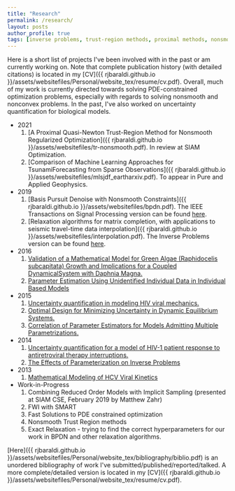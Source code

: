 ```yaml
---
title: "Research"
permalink: /research/
layout: posts
author_profile: true
tags: [inverse problems, trust-region methods, proximal methods, nonsmooth, nonconvex, uncertainty quantification]
---
```



Here is a short list of projects I've been involved with in the past or am currently working on. Note that complete publication history (with detailed citations) is located in my [CV]({{ rjbaraldi.github.io }}/assets/websitefiles/Personal/website_tex/resume/cv.pdf). Overall, much of my work is currently directed towards solving PDE-constrained optimization problems, especially with regards to solving nonsmooth and nonconvex problems. In the past, I've also worked on uncertainty quantification for biological models.


<!-- ### Ordered -- Unordered -- Ordered -->
* 2021
  1. [A Proximal Quasi-Newton Trust-Region Method for Nonsmooth Regularized Optimization]({{ rjbaraldi.github.io }}/assets/websitefiles/tr-nonsmooth.pdf). In review at SIAM Optimization.
  2. [Comparison of Machine Learning Approaches for TsunamiForecasting from Sparse Observations]({{ rjbaraldi.github.io }}/assets/websitefiles/mlsjdf_eartharxiv.pdf). To appear in Pure and Applied Geophysics.
* 2019
  1. [Basis Pursuit Denoise with Nonsmooth Constraints]({{ rjbaraldi.github.io }}/assets/websitefiles/bpdn.pdf). The IEEE Transactions on Signal Processing version can be found [here](https://ieeexplore.ieee.org/document/8861392).
	2. [Relaxation algorithms for matrix completion, with applications to seismic travel-time data interpolation]({{ rjbaraldi.github.io }}/assets/websitefiles/interpolation.pdf). The Inverse Problems version can be found [here](https://iopscience.iop.org/article/10.1088/1361-6420/ab3204).
* 2016
	1. [Validation of a Mathematical Model for Green Algae (Raphidocelis subcapitata) Growth and Implications for a Coupled DynamicalSystem with Daphnia Magna.](http://www.mdpi.com/2076-3417/6/5/155/htm)
	2. [Parameter Estimation Using Unidentified Individual Data in Individual Based Models](https://www.ncsu.edu/crsc/reports/ftp/pdf/crsc-tr16-04.pdf)
* 2015
	1. [Uncertainty quantification in modeling HIV viral mechanics.](http://aimsciences.org/journals/displayArticlesnew.jsp?paperID=11300)
	2. [Optimal Design for Minimizing Uncertainty in Dynamic Equilibrium Systems.](http://www.ncsu.edu/crsc/reports/ftp/pdf/crsc-tr15-03.pdf)
	3. [Correlation of Parameter Estimators for Models Admitting Multiple Parametrizations.](http://www.ijpam.eu/contents/2015-105-3/16/16.pdf)
* 2014
	1. [Uncertainty quantification for a model of HIV-1 patient response to antiretroviral therapy interruptions.](http://ieeexplore.ieee.org/stamp/stamp.jsp?tp=&arnumber=6858714&isnumber=6858556)
	2. [The Effects of Parameterization on Inverse Problems](http://www.ncsu.edu/crsc/reports/ftp/pdf/crsc-tr14-07.pdf)
* 2013
	1. [Mathematical Modeling of HCV Viral Kinetics](http://www.ncsu.edu/crsc/reports/ftp/pdf/crsc-tr13-07.pdf)
* Work-in-Progress
    1. Combining Reduced Order Models with Implicit Sampling (presented at SIAM CSE, February 2019 by Matthew Zahr)
    2. FWI with SMART
    3. Fast Solutions to PDE constrained optimization
    4. Nonsmooth Trust Region methods
    5. Exact Relaxation - trying to find the correct hyperparameters for our work in BPDN and other relaxation algorithms.


[Here]({{ rjbaraldi.github.io }}/assets/websitefiles/Personal/website_tex/bibliography/biblio.pdf) is an unordered bibliography of work I've submitted/published/reported/talked. A more complete/detailed version is located in my [CV]({{ rjbaraldi.github.io }}/assets/websitefiles/Personal/website_tex/resume/cv.pdf).
<!-- <iframe src="https://drive.google.com/file/d/1YQtysu8fCMKaIWzEDTQFiZnu16VP_yGl/preview" width="640" height="480"></iframe> -->


<!-- ### Ordered -- Unordered -- Unordered -->

<!-- 1. ordered item
2. ordered item
  * **unordered**
  * **unordered**
    * unordered item
    * unordered item
3. ordered item
4. ordered item

### Unordered -- Ordered -- Unordered

* unordered item
* unordered item
  1. ordered
  2. ordered
    * unordered item
    * unordered item
* unordered item
* unordered item

### Unordered -- Unordered -- Ordered

* unordered item
* unordered item
  * unordered
  * unordered
    1. **ordered item**
    2. **ordered item**
* unordered item
* unordered item -->